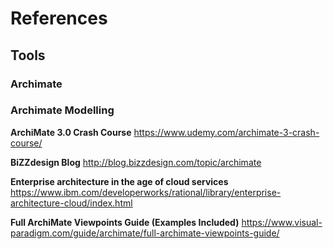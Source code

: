 # References

## Tools



### Archimate



### Archimate Modelling

**ArchiMate 3.0 Crash Course**
https://www.udemy.com/archimate-3-crash-course/

**BiZZdesign Blog**
http://blog.bizzdesign.com/topic/archimate

**Enterprise architecture in the age of cloud services**
https://www.ibm.com/developerworks/rational/library/enterprise-architecture-cloud/index.html

**Full ArchiMate Viewpoints Guide (Examples Included)**
https://www.visual-paradigm.com/guide/archimate/full-archimate-viewpoints-guide/